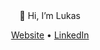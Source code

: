 
<!-- - 👀 I’m interested in ...
- 🌱 I’m currently learning ...
- 💞️ I’m looking to collaborate on ...
- 📫 How to reach me ... -->

<!---
lukas-tr/lukas-tr is a ✨ special ✨ repository because its `README.md` (this file) appears on your GitHub profile.
You can click the Preview link to take a look at your changes.
--->

<div align="center">
  👋 Hi, I’m Lukas
  
  
  [Website](https://lukastroyer.com) &bull; [LinkedIn](https://linkedin.com/in/lukas-troyer)
  
</div>
